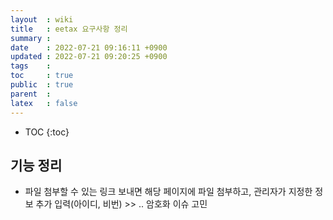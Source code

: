 ```yaml
---
layout  : wiki
title   : eetax 요구사항 정리
summary : 
date    : 2022-07-21 09:16:11 +0900
updated : 2022-07-21 09:20:25 +0900
tags    : 
toc     : true
public  : true
parent  : 
latex   : false
---
```

* TOC
{:toc}

## 기능 정리
- 파일 첨부할 수 있는 링크 보내면 해당 페이지에 파일 첨부하고, 관리자가 지정한 정보 추가 입력(아이디, 비번) >> .. 암호화 이슈 고민
